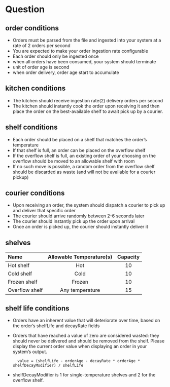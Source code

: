 # Question

## order conditions
- Orders must be parsed from the file and ingested into your system at a rate of 2 orders per second
- You are expected to make your order ingestion rate configurable
- Each order should only be ingested once
- when all orders have been consumed, your system should terminate
- unit of order age is second
- when order delivery, order age start to accumulate

## kitchen conditions
- The kitchen should receive ingestion rate(2) delivery orders per second
- The kitchen should instantly cook the order upon receiving it and then place the order on the best-available shelf to await pick up by a courier.

## shelf conditions
- Each order should be placed on a shelf that matches the order’s temperature
- If that shelf is full, an order can be placed on the overflow shelf
- If the overflow shelf is full, an existing order of your choosing on the overflow should be moved to an allowable shelf with room
- If no such move is possible, a random order from the overflow shelf should be discarded as waste (and will not be available for a courier pickup)

## courier conditions
- Upon receiving an order, the system should dispatch a courier to pick up and deliver that specific order 
- The courier should arrive randomly between 2-6 seconds later
- The courier should instantly pick up the order upon arrival
- Once an order is picked up, the courier should instantly deliver it

## shelves 
| Name              | Allowable Temperature(s) | Capacity |
| :---------------- | :----------------------: | :------: |    
| Hot shelf         | Hot                      | 10       |
| Cold shelf        | Cold                     | 10       |
| Frozen shelf      | Frozen                   | 10       |
| Overflow shelf    | Any temperature          | 15       |

## shelf life conditions
- Orders have an inherent value that will deteriorate over time, based on the order’s shelfLife and decayRate fields

- Orders that have reached a value of zero are considered wasted: they should never be delivered and should be removed from the shelf. Please display the current order value when displaying an order in your system’s output.
  ```
    value = (shelfLife - orderAge - decayRate * orderAge * shelfDecayModifier) / shelfLife
  ```
- shelfDecayModifier is 1 for single-temperature shelves and 2 for the overflow shelf.



